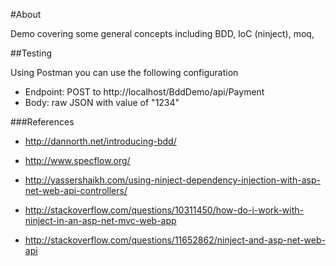 #About

Demo covering some general concepts including BDD, IoC (ninject), moq,

##Testing

Using Postman you can use the following configuration

- Endpoint: POST to http://localhost/BddDemo/api/Payment
- Body: raw JSON with value of "1234"


###References

- http://dannorth.net/introducing-bdd/
- http://www.specflow.org/


- http://yassershaikh.com/using-ninject-dependency-injection-with-asp-net-web-api-controllers/
- http://stackoverflow.com/questions/10311450/how-do-i-work-with-ninject-in-an-asp-net-mvc-web-app
- http://stackoverflow.com/questions/11652862/ninject-and-asp-net-web-api
